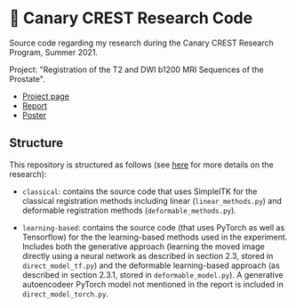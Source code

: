 # 🌙 Canary CREST Research Code

Source code regarding my research during the Canary CREST Research Program, Summer 2021. 

Project: "Registration of the T2 and DWI b1200 MRI Sequences of the Prostate". 

- [Project page](https://rosikand.github.io/research/canary.html) 
- [Report](https://rosikand.github.io/files/canary-paper.pdf) 
- [Poster](https://rosikand.github.io/files/canary-poster.pdf) 


## Structure

This repository is structured as follows (see [here](https://rosikand.github.io/research/canary.html) for more details on the research): 

- `classical`: contains the source code that uses SimpleITK for the classical registration methods including linear (`linear_methods.py`) and deformable registration methods (`deformable_methods.py`). 

- `learning-based`: contains the source code (that uses PyTorch as well as Tensorflow) for the the learning-based methods used in the experiment. Includes both the generative approach (learning the moved image directly using a neural network as described in section 2.3, stored in `direct_model_tf.py`) and the deformable learning-based approach (as described in section 2.3.1, stored in `deformable_model.py`). A generative autoencodeer PyTorch model not mentioned in the report is included in `direct_model_torch.py`. 


